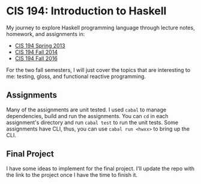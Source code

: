 # CIS 194: Introduction to Haskell

My journey to explore Haskell programming language through lecture notes,
homework, and assignments in:

* [CIS 194 Spring 2013](https://www.cis.upenn.edu/~cis1940/spring13/lectures.html)
* [CIS 194 Fall 2014](https://www.cis.upenn.edu/~cis1940/fall14/lectures.html)
* [CIS 194 Fall 2016](https://www.cis.upenn.edu/~cis1940/fall16/)

For the two fall semesters,
I will just cover the topics that are interesting to me:
testing, gloss, and functional reactive programming.

## Assignments

Many of the assignments are unit tested.
I used `cabal` to manage dependencies, build and run the assignments.
You can `cd` in each assignment's directory and run `cabal test` to run the unit tests.
Some assignments have CLI,
thus, you can use `cabal run <hwxx>` to bring up the CLI.

## Final Project

I have some ideas to implement for the final project.
I'll update the repo with the link to the project once I have the time to finish it.